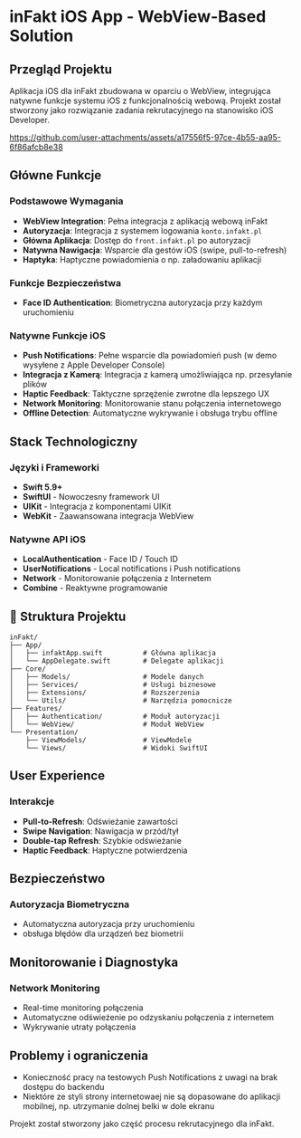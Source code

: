 # inFakt iOS App - WebView-Based Solution

## Przegląd Projektu

Aplikacja iOS dla inFakt zbudowana w oparciu o WebView, integrująca natywne funkcje systemu iOS z funkcjonalnością webową. Projekt został stworzony jako rozwiązanie zadania rekrutacyjnego na stanowisko iOS Developer.


https://github.com/user-attachments/assets/a17556f5-97ce-4b55-aa95-6f86afcb8e38


## Główne Funkcje

### Podstawowe Wymagania
- **WebView Integration**: Pełna integracja z aplikacją webową inFakt
- **Autoryzacja**: Integracja z systemem logowania `konto.infakt.pl`
- **Główna Aplikacja**: Dostęp do `front.infakt.pl` po autoryzacji
- **Natywna Nawigacja**: Wsparcie dla gestów iOS (swipe, pull-to-refresh)
- **Haptyka**: Haptyczne powiadomienia o np. załadowaniu aplikacji

### Funkcje Bezpieczeństwa
- **Face ID Authentication**: Biometryczna autoryzacja przy każdym uruchomieniu

### Natywne Funkcje iOS
- **Push Notifications**: Pełne wsparcie dla powiadomień push (w demo wysyłene z Apple Developer Console)
- **Integracja z Kamerą**: Integracja z kamerą umożliwiająca np. przesyłanie plików
- **Haptic Feedback**: Taktyczne sprzężenie zwrotne dla lepszego UX
- **Network Monitoring**: Monitorowanie stanu połączenia internetowego
- **Offline Detection**: Automatyczne wykrywanie i obsługa trybu offline


## Stack Technologiczny

### Języki i Frameworki
- **Swift 5.9+**
- **SwiftUI** - Nowoczesny framework UI
- **UIKit** - Integracja z komponentami UIKit
- **WebKit** - Zaawansowana integracja WebView

### Natywne API iOS
- **LocalAuthentication** - Face ID / Touch ID
- **UserNotifications** - Local notifications i Push notifications
- **Network** - Monitorowanie połączenia z Internetem
- **Combine** - Reaktywne programowanie


## 📁 Struktura Projektu

```
inFakt/
├── App/
│   ├── infaktApp.swift          # Główna aplikacja
│   └── AppDelegate.swift        # Delegate aplikacji
├── Core/
│   ├── Models/                  # Modele danych
│   ├── Services/                # Usługi biznesowe
│   ├── Extensions/              # Rozszerzenia
│   └── Utils/                   # Narzędzia pomocnicze
├── Features/
│   ├── Authentication/          # Moduł autoryzacji
│   └── WebView/                 # Moduł WebView
└── Presentation/
    ├── ViewModels/              # ViewModele
    └── Views/                   # Widoki SwiftUI
```


## User Experience

### Interakcje
- **Pull-to-Refresh**: Odświeżanie zawartości
- **Swipe Navigation**: Nawigacja w przód/tył
- **Double-tap Refresh**: Szybkie odświeżanie
- **Haptic Feedback**: Haptyczne potwierdzenia

## Bezpieczeństwo

### Autoryzacja Biometryczna
- Automatyczna autoryzacja przy uruchomieniu
- obsługa błędów dla urządzeń bez biometrii

## Monitorowanie i Diagnostyka

### Network Monitoring
- Real-time monitoring połączenia
- Automatyczne odświeżenie po odzyskaniu połączenia z internetem
- Wykrywanie utraty połączenia

## Problemy i ograniczenia

- Konieczność pracy na testowych Push Notifications z uwagi na brak dostępu do backendu
- Niektóre ze styli strony internetowaej nie są dopasowane do aplikacji mobilnej, np. utrzymanie dolnej belki w dole ekranu



Projekt został stworzony jako część procesu rekrutacyjnego dla inFakt. 
